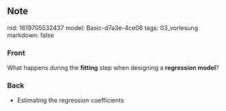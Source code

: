 ## Note
nid: 1619705532437
model: Basic-d7a3e-4ce08
tags: 03_vorlesung
markdown: false

### Front
What happens during the <b>fitting</b> step when designing a
<b>regression model</b>?

### Back
<div>
  <ul>
    <li>Estimating the regression coefficients
  </ul>
</div>
